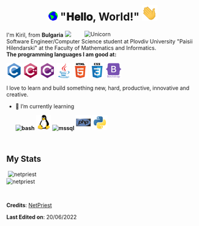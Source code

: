 <h1 align="center">
  <img src="GIF/Earth.gif" width="24px">
  "𝐇𝐞𝐥𝐥𝐨, World!"
  <img src="GIF/Hi.gif" width="40px" />
</h1>

<img align="right" width=300px alt="Unicorn" src="https://c.tenor.com/GN73MKBawZYAAAAi/busy-cute.gif" />

I'm Kiril, from <b>Bulgaria</b> <img src="https://cdn-icons-png.flaticon.com/512/197/197502.png" width="12"/>
<br>
Software Engineer/Computer Science student at Plovdiv University "Paisii Hilendarski" at the Faculty of Mathematics and Informatics.
<br>
<b>The programming languages I am good at: <p align="left"> <img src="https://raw.githubusercontent.com/devicons/devicon/master/icons/c/c-original.svg" alt="c" width="40" height="40"/> <img src="https://raw.githubusercontent.com/devicons/devicon/master/icons/cplusplus/cplusplus-original.svg" alt="cplusplus" width="40" height="40"/> <img src="https://raw.githubusercontent.com/devicons/devicon/master/icons/csharp/csharp-original.svg" alt="csharp" width="40" height="40"/> <img src="https://raw.githubusercontent.com/devicons/devicon/master/icons/java/java-original.svg" alt="java" width="40" height="40"/> <img src="https://raw.githubusercontent.com/devicons/devicon/master/icons/html5/html5-original-wordmark.svg" alt="html5" width="40" height="40"/> <img src="https://raw.githubusercontent.com/devicons/devicon/master/icons/css3/css3-original-wordmark.svg" alt="css3" width="40" height="40"/>
  <img src="https://raw.githubusercontent.com/devicons/devicon/master/icons/bootstrap/bootstrap-plain-wordmark.svg" alt="bootstrap" width="40" height="40"/></p></b>
I love to learn and build something new, hard, productive, innovative and creative.
<br>
- 🌱 I’m currently learning <b><p align="left"><img src="https://www.vectorlogo.zone/logos/gnu_bash/gnu_bash-icon.svg" alt="bash" width="40" height="40"/>  <img src="https://raw.githubusercontent.com/devicons/devicon/master/icons/linux/linux-original.svg" alt="linux" width="40" height="40"/> <img src="https://www.svgrepo.com/show/303229/microsoft-sql-server-logo.svg" alt="mssql" width="40" height="40"/> <img src="https://raw.githubusercontent.com/devicons/devicon/master/icons/php/php-original.svg" alt="php" width="40" height="40"/> <img src="https://raw.githubusercontent.com/devicons/devicon/master/icons/python/python-original.svg" alt="python" width="40" height="40"/> </a> </p></b>
<br>
<h2 align="left">My Stats</h2>
<p>&nbsp;<img align="center" src="https://github-readme-stats.vercel.app/api?username=netpriest&show_icons=true&locale=en" alt="netpriest" />
  <br>
<img align="center" src="https://github-readme-stats.vercel.app/api/top-langs?username=netpriest&show_icons=true&locale=en&layout=compact" alt="netpriest" /></p>

<br/>

**Credits**: [NetPriest](https://github.com/NetPriest)

**Last Edited on**: 20/06/2022
 

